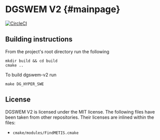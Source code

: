 # DGSWEM V2                                  {#mainpage}
[![CircleCI](https://circleci.com/gh/UT-CHG/dgswemv2.svg?style=svg&circle-token=0479b7746d69a87e977936dd4b6105be5b2e6316)](https://circleci.com/gh/UT-CHG/dgswemv2)

## Building instructions

From the project's root directory run the following

    mkdir build && cd build
    cmake ..

To build dgswem-v2 run

    make DG_HYPER_SWE

## License

DGSWEM V2 is licensed under the MIT license. The following files have been taken from other repositories. Their licenses are inlined within the files:

 - `cmake/modules/FindMETIS.cmake`